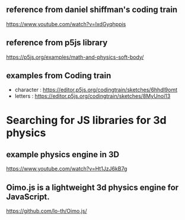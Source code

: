 

## reference from daniel shiffman's coding train

https://www.youtube.com/watch?v=IxdGyqhppis

## reference from p5js library

https://p5js.org/examples/math-and-physics-soft-body/


## examples from Coding train

- character : https://editor.p5js.org/codingtrain/sketches/6hhdl9omt
- letters : https://editor.p5js.org/codingtrain/sketches/8MyUnoi13

# Searching for JS libraries for 3d physics

## example physics engine in 3D 
https://www.youtube.com/watch?v=Ht1JzJ6kB7g


## Oimo.js is a lightweight 3d physics engine for JavaScript.
https://github.com/lo-th/Oimo.js/


